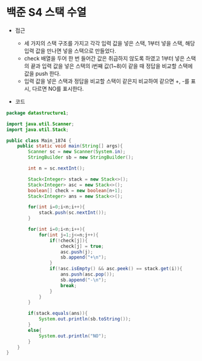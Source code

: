 # 백준 S4 스택 수열

- 접근
  - 세 가지의 스택 구조를 가지고 각각 입력 값을 넣은 스택, 1부터 넣을 스택, 해당 입력 값을 만나면 넣을 스택으로 만들었다.
  - check 배열을 두어 한 번 들어간 값은 취급하지 않도록 하였고 1부터 넣은 스택의 끝과 입력 값을 넣은 스택의 i번째 값(1~8)이 같을 때 정답을 비교할 스택에 값을 push 한다.
  - 입력 값을 넣은 스택과 정답을 비교할 스택이 같은지 비교하여 같으면 +, -를 표시, 다르면 NO를 표시한다.



- 코드

```java
package datastructure1;

import java.util.Scanner;
import java.util.Stack;

public class Main_1874 {
    public static void main(String[] args){
        Scanner sc = new Scanner(System.in);
        StringBuilder sb = new StringBuilder();

        int n = sc.nextInt();

        Stack<Integer> stack = new Stack<>();
        Stack<Integer> asc = new Stack<>();
        boolean[] check = new boolean[n+1];
        Stack<Integer> ans = new Stack<>();

        for(int i=0;i<n;i++){
            stack.push(sc.nextInt());
        }

        for(int i=0;i<n;i++){
            for(int j=1;j<=n;j++){
                if(!check[j]){
                    check[j] = true;
                    asc.push(j);
                    sb.append("+\n");
                }
                if(!asc.isEmpty() && asc.peek() == stack.get(i)){
                    ans.push(asc.pop());
                    sb.append("-\n");
                    break;
                }
            }
        }

        if(stack.equals(ans)){
            System.out.println(sb.toString());
        }
        else{
            System.out.println("NO");
        }
    }
}

```